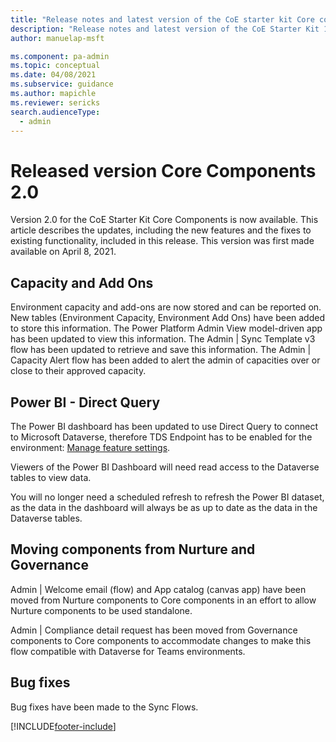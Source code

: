 ```yaml
---
title: "Release notes and latest version of the CoE starter kit Core components 2.0 | MicrosoftDocs"
description: "Release notes and latest version of the CoE Starter Kit 1.99."
author: manuelap-msft

ms.component: pa-admin
ms.topic: conceptual
ms.date: 04/08/2021
ms.subservice: guidance
ms.author: mapichle
ms.reviewer: sericks
search.audienceType: 
  - admin
---
```


# Released version Core Components 2.0

Version 2.0 for the CoE Starter Kit Core Components is now available. This article describes the updates, including the new features and the fixes to existing functionality, included in this release. This version was first made available on April 8, 2021.

## Capacity and Add Ons

Environment capacity and add-ons are now stored and can be reported on. New tables (Environment Capacity, Environment Add Ons) have been added to store this information. The Power Platform Admin View model-driven app has been updated to view this information. The Admin | Sync Template v3 flow has been updated to retrieve and save this information. The Admin | Capacity Alert flow has been added to alert the admin of capacities over or close to their approved capacity.

## Power BI - Direct Query

The Power BI dashboard has been updated to use Direct Query to connect to Microsoft Dataverse, therefore TDS Endpoint has to be enabled for the environment: [Manage feature settings](../../../admin/settings-features.md).

Viewers of the Power BI Dashboard will need read access to the Dataverse tables to view data.

You will no longer need a scheduled refresh to refresh the Power BI dataset, as the data in the dashboard will always be as up to date as the data in the Dataverse tables.

## Moving components from Nurture and Governance

Admin | Welcome email (flow) and App catalog (canvas app) have been moved from Nurture components to Core components in an effort to allow Nurture components to be used standalone.

Admin | Compliance detail request has been moved from Governance components to Core components to accommodate changes to make this flow compatible with Dataverse for Teams environments.

## Bug fixes

Bug fixes have been made to the Sync Flows.

[!INCLUDE[footer-include](../../../includes/footer-banner.md)]
